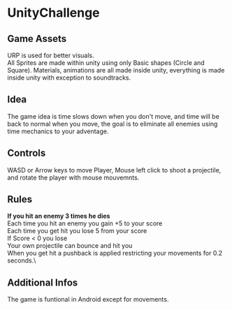 # UnityChallenge


## Game Assets
URP is used for better visuals.\
All Sprites are made within unity using only Basic shapes (Circle and Square). Materials, animations are all made inside unity, everything is made inside unity with exception to soundtracks.


## Idea
The game idea is time slows down when you don't move, and time will be back to normal when you move, the goal is to eliminate all enemies using time mechanics to your adventage.


## Controls
WASD or Arrow keys to move Player, Mouse left click to shoot a projectile, and rotate the player with mouse mouvemnts.


## Rules
**If you hit an enemy 3 times he dies**\
Each time you hit an enemy you gain +5 to your score\
Each time you get hit you lose 5 from your score\
If Score < 0 you lose\
Your own projectile can bounce and hit you\
When you get hit a pushback is applied restricting your movements for 0.2 seconds.\


## Additional Infos
The game is funtional in Android except for movements.

